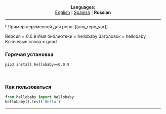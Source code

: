 
<p align="center"><b>Languages:</b><br /><a href="https://github.com/markolofsen/hellobaby/blob/master/README.md">English</a> | <a href="https://github.com/markolofsen/hellobaby/blob/master/README_es.md">Spanish</a> | <b>Russian</b></p>

---

!
Пример переменной для репо: [[any_repo_var]]

Версия = 0.0.9
Имя библиотеки = hellobaby
Заголовок = hellobaby
Ключевые слова = good

### Горячая установка

```sh
pip3 install hellobaby==0.0.9
```
                    

### Как пользоваться

```python
from hellobaby import hellobaby
hellobaby().test('Hello')
```

---

